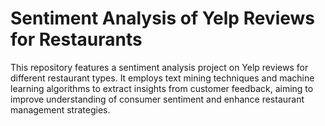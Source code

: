 # Sentiment Analysis of Yelp Reviews for Restaurants
This repository features a sentiment analysis project on Yelp reviews for different restaurant types. It employs text mining techniques and machine learning algorithms to extract insights from customer feedback, aiming to improve understanding of consumer sentiment and enhance restaurant management strategies.
